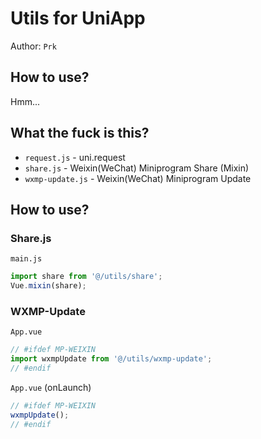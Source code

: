 # Utils for UniApp
Author: `Prk`

## How to use?

Hmm...


## What the fuck is this?

 - `request.js` - uni.request
 - `share.js` - Weixin(WeChat) Miniprogram Share (Mixin)
 - `wxmp-update.js` - Weixin(WeChat) Miniprogram Update


## How to use?

### Share.js

`main.js`

``` js
import share from '@/utils/share';
Vue.mixin(share);
```


### WXMP-Update

`App.vue`

``` js
// #ifdef MP-WEIXIN
import wxmpUpdate from '@/utils/wxmp-update';
// #endif
```

`App.vue` (onLaunch)

``` js
// #ifdef MP-WEIXIN
wxmpUpdate();
// #endif
```